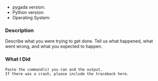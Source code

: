<!-- If you have a question about the `pygada` Python package, please use following template. -->

* pygada version:
* Python version:
* Operating System:

### Description

Describe what you were trying to get done.
Tell us what happened, what went wrong, and what you expected to happen. 

### What I Did

```
Paste the command(s) you ran and the output.
If there was a crash, please include the traceback here.
```
